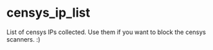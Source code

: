 # censys_ip_list

List of censys IPs collected. Use them if you want to block the censys scanners. :)

